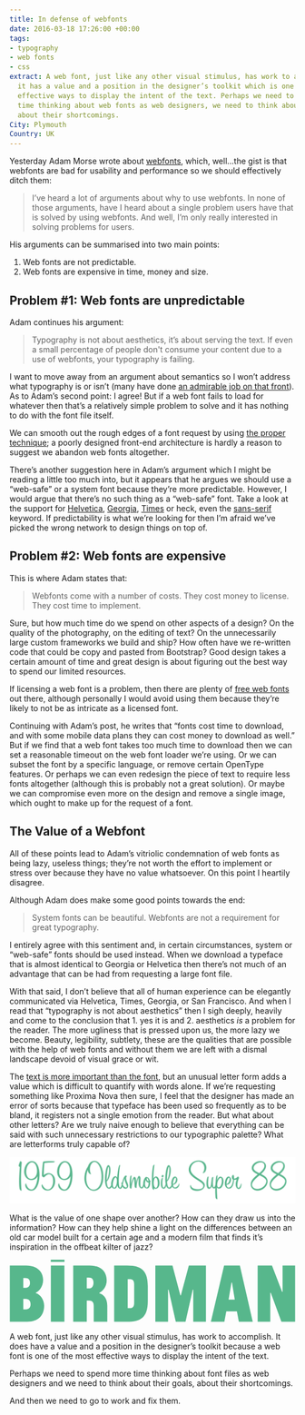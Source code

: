 ```yaml
---
title: In defense of webfonts
date: 2016-03-18 17:26:00 +00:00
tags:
- typography
- web fonts
- css
extract: A web font, just like any other visual stimulus, has work to accomplish and
  it has a value and a position in the designer’s toolkit which is one of the most
  effective ways to display the intent of the text. Perhaps we need to spend more
  time thinking about web fonts as web designers, we need to think about their goals,
  about their shortcomings.
City: Plymouth
Country: UK
---
```


Yesterday Adam Morse wrote about [webfonts](http://mrmrs.io/writing/2016/03/17/webfonts/), which, well...the gist is that webfonts are bad for usability and performance so we should effectively ditch them:

> I’ve heard a lot of arguments about why to use webfonts. In none of those arguments, have I heard about a single problem users have that is solved by using webfonts. And well, I’m only really interested in solving problems for users.

His arguments can be summarised into two main points:

1. Web fonts are not predictable.
2. Web fonts are expensive in time, money and size.


## Problem #1: Web fonts are unpredictable

Adam continues his argument:

> Typography is not about aesthetics, it’s about serving the text. If even a small percentage of people don't consume your content due to a use of webfonts, your typography is failing.

I want to move away from an argument about semantics so I won’t address what typography is or isn’t (many have done [an admirable job on that front](http://practicaltypography.com/what-is-typography.html)). As to Adam’s second point: I agree! But if a web font fails to load for whatever then that’s a relatively simple problem to solve and it has nothing to do with the font file itself.

We can smooth out the rough edges of a font request by using [the proper technique](https://css-tricks.com/loading-web-fonts-with-the-web-font-loader/); a poorly designed front-end architecture is hardly a reason to suggest we abandon web fonts altogether.

There’s another suggestion here in Adam’s argument which I might be reading a little too much into, but it appears that he argues we should use a “web-safe” or a system font because they’re more predictable. However, I would argue that there’s no such thing as a “web-safe” font. Take a look at the support for [Helvetica](http://fontfamily.io/helvetica), [Georgia](http://fontfamily.io/georgia), [Times](http://fontfamily.io/times) or heck, even the [sans-serif](http://fontfamily.io/sans-serif) keyword. If predictability is what we’re looking for then I’m afraid we’ve picked the wrong network to design things on top of.


## Problem #2: Web fonts are expensive

This is where Adam states that:

> Webfonts come with a number of costs. They cost money to license. They cost time to implement.

Sure, but how much time do we spend on other aspects of a design? On the quality of the photography, on the editing of text? On the unnecessarily large custom frameworks we build and ship? How often have we re-written code that could be copy and pasted from Bootstrap? Good design takes a certain amount of time and great design is about figuring out the best way to spend our limited resources. 

If licensing a web font is a problem, then there are plenty of [free web fonts](https://www.google.com/fonts) out there,  although personally I would avoid using them because they’re likely to not be as intricate as a licensed font.

Continuing with Adam’s post, he writes that “fonts cost time to download, and with some mobile data plans they can cost money to download as well.” But if we find that a web font takes too much time to download then we can set a reasonable timeout on the web font loader we’re using. Or we can subset the font by a specific language, or remove certain OpenType features. Or perhaps we can even redesign the piece of text to require less fonts altogether (although this is probably not a great solution). Or maybe we can compromise even more on the design and remove a single image, which ought to make up for the request of a font.

## The Value of a Webfont

All of these points lead to Adam’s vitriolic condemnation of web fonts as being lazy, useless things; they’re not worth the effort to implement or stress over because they have no value whatsoever. On this point I heartily disagree.

Although Adam does make some good points towards the end:

> System fonts can be beautiful.
> Webfonts are not a requirement for great typography.

I entirely agree with this sentiment and, in certain circumstances, system or “web-safe” fonts should be used instead. When we download a typeface that is almost identical to Georgia or Helvetica then there’s not much of an advantage that can be had from requesting a large font file.

With that said, I don’t believe that all of human experience can be elegantly communicated via Helvetica, Times, Georgia, or San Francisco. And when I read that “typography is not about aesthetics” then I sigh deeply, heavily and come to the conclusion that 1. yes it is and 2. aesthetics *is* a problem for the reader. The more ugliness that is pressed upon us, the more lazy we become. Beauty, legibility, subtlety, these are the qualities that are possible with the help of web fonts and without them we are left with a dismal landscape devoid of visual grace or wit.

The [text is more important than the font](https://robinrendle.com/essays/new-web-typography/), but an unusual letter form adds a value which is difficult to quantify with words alone. If we’re requesting something like Proxima Nova then sure, I feel that the designer has made an error of sorts because that typeface has been used so frequently as to be bland, it registers not a single emotion from the reader. But what about other letters? Are we truly naive enough to believe that everything can be said with such unnecessary restrictions to our typographic palette? What are letterforms truly capable of?

![Image of text set in SignPainter by House Industries](/uploads/oldsmobile.png)

What is the value of one shape over another? How can they draw us into the information? How can they help shine a light on the differences between an old car model built for a certain age and a modern film that finds it’s inspiration in the offbeat kilter of jazz?

<svg width="506" height="110" viewBox="0 0 506 110" xmlns="http://www.w3.org/2000/svg"><title>BIRDMAN</title><path d="M31.4 110c20.4 0 29.85-12 29.85-28.35 0-10.35-6.3-19.65-14.7-22.35v-.75c4.65-2.4 12.9-9.6 12.9-22.5 0-13.05-9-25.5-30.15-25.5H.5V110h30.9zm-2.85-40.35c5.85 0 8.7 3.75 8.7 9.45 0 5.25-2.85 9-8.25 9h-4.65V69.65h4.2zm-4.2-36.9h3.9c5.4 0 7.95 3 7.95 8.55 0 5.4-2.7 8.7-8.7 8.7h-3.15V32.75zM73.1 110h24V10.55h-24V110zM72.95 4.1h24.3V.35h-24.3V4.1zM136.7 110V72.65h4.2c6 0 8.1 3.3 8.1 9.9V110h24V81.95c0-14.25-7.35-20.4-14.25-22.35V59c6.3-3.6 13.2-10.95 13.2-22.2 0-12.9-7.2-26.25-30.3-26.25H112.7V110h24zm0-78.15h3.9c5.4 0 7.95 3 7.95 9s-2.4 10.2-8.4 10.2h-3.45v-19.2zM185.15 110h22.8c24.15 0 36.75-7.65 36.75-36.45V47c0-28.8-12.6-36.45-36.75-36.45h-22.8V110zm35.4-33.3c0 6.75-2.55 9.15-8.1 9.15h-3.3V34.7h3.3c5.55 0 8.1 2.25 8.1 9.15V76.7zM294.2 110h17.25l12.75-56.7h.9V110h22.5V10.55h-30.3L303.2 63.2h-.9l-13.95-52.65h-30.3V110h22.5V53.3h.9L294.2 110zm62.1 0h23.85l3.45-18.45h18.75L405.8 110h24.6l-22.8-99.45h-27.9L356.3 110zm37.35-69.45l4.95 30.15h-10.95l5.1-30.15h.9zM481.1 110h24.3V10.55h-22.2V56.9h-.9l-17.85-46.35H439.1V110h22.35V58.7h.9L481.1 110z" fill="#57B78C" fill-rule="evenodd"/></svg>

A web font, just like any other visual stimulus, has work to accomplish. It does have a value and a position in the designer’s toolkit because a web font is one of the most effective ways to display the intent of the text. 

Perhaps we need to spend more time thinking about font files as web designers and we need to think about their goals, about their shortcomings. 

And then we need to go to work and fix them.